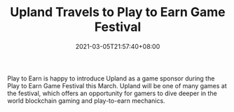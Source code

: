 ﻿---
title: "Upland Travels to Play to Earn Game Festival"
date: 2021-03-05T21:57:40+08:00
lastmod: 2021-03-05T16:45:40+08:00
draft: false
authors: ["Strong"]
description: "Play to Earn is happy to introduce Upland as a game sponsor during the Play to Earn Game Festival this March. Upland will be one of many games at the festival, which offers an opportunity for gamers to dive deeper in the world blockchain gaming and play-to-earn mechanics."
featuredImage: "upland-travels-to-play-to-earn-game-festival.png"
tags: ["Virtual World","Play to Earn"]
categories: ["news"]
news: ["Virtual World"]
weight: 
lightgallery: true
pinned: false
recommend: false
recommend1: false
---

Play to Earn is happy to introduce Upland as a game sponsor during the Play to Earn Game Festival this March. Upland will be one of many games at the festival, which offers an opportunity for gamers to dive deeper in the world blockchain gaming and play-to-earn mechanics.

<!--more-->

